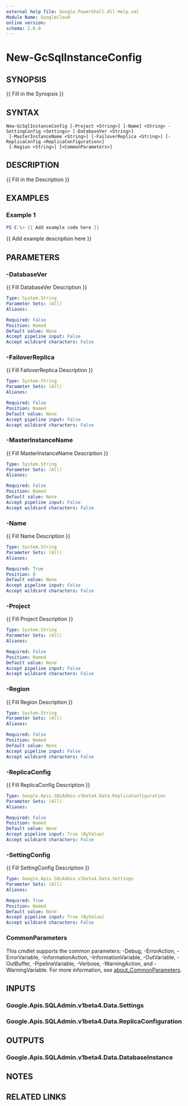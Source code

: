 ```yaml
---
external help file: Google.PowerShell.dll-Help.xml
Module Name: GoogleCloud
online version:
schema: 2.0.0
---
```


# New-GcSqlInstanceConfig

## SYNOPSIS
{{ Fill in the Synopsis }}

## SYNTAX

```
New-GcSqlInstanceConfig [-Project <String>] [-Name] <String> -SettingConfig <Settings> [-DatabaseVer <String>]
 [-MasterInstanceName <String>] [-FailoverReplica <String>] [-ReplicaConfig <ReplicaConfiguration>]
 [-Region <String>] [<CommonParameters>]
```

## DESCRIPTION
{{ Fill in the Description }}

## EXAMPLES

### Example 1
```powershell
PS C:\> {{ Add example code here }}
```

{{ Add example description here }}

## PARAMETERS

### -DatabaseVer
{{ Fill DatabaseVer Description }}

```yaml
Type: System.String
Parameter Sets: (All)
Aliases:

Required: False
Position: Named
Default value: None
Accept pipeline input: False
Accept wildcard characters: False
```

### -FailoverReplica
{{ Fill FailoverReplica Description }}

```yaml
Type: System.String
Parameter Sets: (All)
Aliases:

Required: False
Position: Named
Default value: None
Accept pipeline input: False
Accept wildcard characters: False
```

### -MasterInstanceName
{{ Fill MasterInstanceName Description }}

```yaml
Type: System.String
Parameter Sets: (All)
Aliases:

Required: False
Position: Named
Default value: None
Accept pipeline input: False
Accept wildcard characters: False
```

### -Name
{{ Fill Name Description }}

```yaml
Type: System.String
Parameter Sets: (All)
Aliases:

Required: True
Position: 0
Default value: None
Accept pipeline input: False
Accept wildcard characters: False
```

### -Project
{{ Fill Project Description }}

```yaml
Type: System.String
Parameter Sets: (All)
Aliases:

Required: False
Position: Named
Default value: None
Accept pipeline input: False
Accept wildcard characters: False
```

### -Region
{{ Fill Region Description }}

```yaml
Type: System.String
Parameter Sets: (All)
Aliases:

Required: False
Position: Named
Default value: None
Accept pipeline input: False
Accept wildcard characters: False
```

### -ReplicaConfig
{{ Fill ReplicaConfig Description }}

```yaml
Type: Google.Apis.SQLAdmin.v1beta4.Data.ReplicaConfiguration
Parameter Sets: (All)
Aliases:

Required: False
Position: Named
Default value: None
Accept pipeline input: True (ByValue)
Accept wildcard characters: False
```

### -SettingConfig
{{ Fill SettingConfig Description }}

```yaml
Type: Google.Apis.SQLAdmin.v1beta4.Data.Settings
Parameter Sets: (All)
Aliases:

Required: True
Position: Named
Default value: None
Accept pipeline input: True (ByValue)
Accept wildcard characters: False
```

### CommonParameters
This cmdlet supports the common parameters: -Debug, -ErrorAction, -ErrorVariable, -InformationAction, -InformationVariable, -OutVariable, -OutBuffer, -PipelineVariable, -Verbose, -WarningAction, and -WarningVariable. For more information, see [about_CommonParameters](http://go.microsoft.com/fwlink/?LinkID=113216).

## INPUTS

### Google.Apis.SQLAdmin.v1beta4.Data.Settings

### Google.Apis.SQLAdmin.v1beta4.Data.ReplicaConfiguration

## OUTPUTS

### Google.Apis.SQLAdmin.v1beta4.Data.DatabaseInstance

## NOTES

## RELATED LINKS
